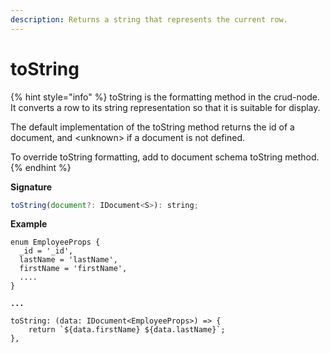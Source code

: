 ```yaml
---
description: Returns a string that represents the current row.
---
```


# toString

{% hint style="info" %}
toString is the formatting method in the crud-node. It converts a row to its string representation so that it is suitable for display.&#x20;

The default implementation of the toString method returns the id of a document, and \<unknown> if a document is not defined.&#x20;

To override toString formatting, add to document schema toString method.
{% endhint %}

**Signature**

```javascript
toString(document?: IDocument<S>): string;
```

**Example**

<pre class="language-javascript"><code class="lang-javascript">enum EmployeeProps {
  _id = '_id',
  lastName = 'lastName',
  firstName = 'firstName',
  ....
}
<strong>
</strong><strong>...
</strong><strong>
</strong>toString: (data: IDocument&#x3C;EmployeeProps>) => {
    return `${data.firstName} ${data.lastName}`;
},</code></pre>
